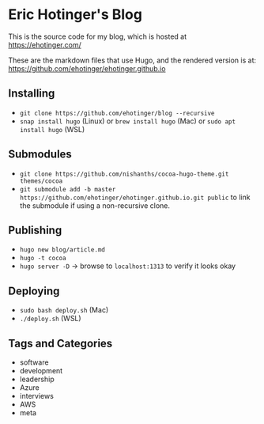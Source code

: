 # Eric Hotinger's Blog

This is the source code for my blog, which is hosted at https://ehotinger.com/

These are the markdown files that use Hugo, and the rendered version is at: https://github.com/ehotinger/ehotinger.github.io

## Installing

- `git clone https://github.com/ehotinger/blog --recursive`
- `snap install hugo` (Linux) or `brew install hugo` (Mac) or `sudo apt install hugo` (WSL)

## Submodules

- `git clone https://github.com/nishanths/cocoa-hugo-theme.git themes/cocoa`
- `git submodule add -b master https://github.com/ehotinger/ehotinger.github.io.git public` to link the submodule if using a non-recursive clone.

## Publishing

- `hugo new blog/article.md`
- `hugo -t cocoa`
- `hugo server -D` -> browse to `localhost:1313` to verify it looks okay

## Deploying

- `sudo bash deploy.sh` (Mac)
- `./deploy.sh` (WSL)

## Tags and Categories

- software
- development
- leadership
- Azure
- interviews
- AWS
- meta